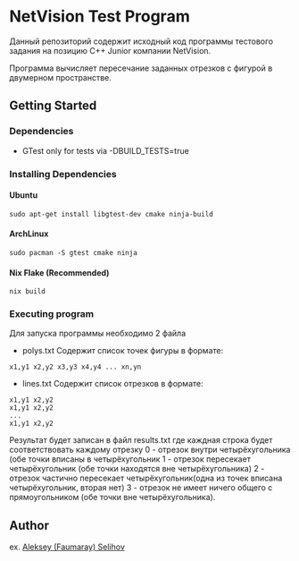 # NetVision Test Program

Данный репозиторий содержит исходный код программы тестового задания на позицию C++ Junior компании NetVision.

Программа вычисляет пересечание заданных отрезков с фигурой в двумерном пространстве.

## Getting Started

### Dependencies

* GTest only for tests via -DBUILD_TESTS=true

### Installing Dependencies

#### Ubuntu
```
sudo apt-get install libgtest-dev cmake ninja-build
```
#### ArchLinux
```
sudo pacman -S gtest cmake ninja
```
#### Nix Flake (Recommended)
```
nix build
```

### Executing program

Для запуска программы необходимо 2 файла
- polys.txt
Содержит список точек фигуры в формате:
```
x1,y1 x2,y2 x3,y3 x4,y4 ... xn,yn
```
- lines.txt
Содержит список отрезков в формате:
```
x1,y1 x2,y2
x1,y1 x2,y2
...
x1,y1 x2,y2
```
Результат будет записан в файл results.txt где каждная строка будет соответствовать каждому отрезку
0 - отрезок внутри четырёхугольника (обе точки вписаны в четырёхугольник
1 - отрезок пересекает четырёхугольник (обе точки находятся вне четырёхугольника)
2 - отрезок частично пересекает четырёхугольник(одна из точек вписана четырёхугольник,
вторая нет)
3 - отрезок не имеет ничего общего с прямоугольником (обе точки вне четырёхугольника).

## Author

ex. [Aleksey (Faumaray) Selihov](faumaray@gmail.com)

